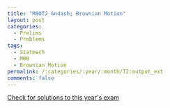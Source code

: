 ```yaml
---
title: "M00T2 &ndash; Brownian Motion"
layout: post
categories:
  - Prelims
  - Problems
tags:
  - Statmech
  - M00
  - Brownian Motion
permalink: /:categories/:year/:month/T2:output_ext
comments: false
---
```

<object data="2000M2T.pdf" type="application/pdf" width="100%" height="500"></object>
<div class="message"><a href='https://princetonprelim.com/prelim/5/'>Check for solutions to this year's exam</a></div>